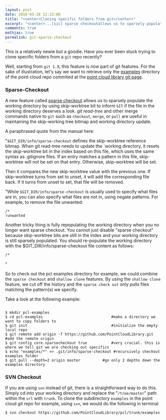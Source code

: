 ```yaml
---
layout: post
date: 2016-03-28 12:23:00
title: "<center>Cloning specific folders from git</center>"
excerpt: "<center>...[sic] sparse checkoutallows us to sparsely populate the working directory by using skip-worktree bit to inform GIT if the file in the working directory deserves a look.</center>"
comments: true
mathjax: true
permalink: git-sparse-checkout
---
```

<!--##Table of Contents
###[Sparse Checkout](#sparse-checkout)
###[SVN Checkout](#svn-checkout)
## Directory && Sub-directory checkout from git repos-->

This is a relatively newie but a goodie.  Have you ever been stuck trying to clone specific folders from a `git` repo recently?

Well, starting from `git 1.9`, this feature is now part of git features. For the sake of illustration, let's say we want to retrieve only the [examples](https://github.com/PointCloudLibrary/pcl/tree/master/examples) directory of the point cloud repo commited at the [point cloud library git page](https://github.com/PointCloudLibrary).

### Sparse-Checkout
A new feature called [sparse checkout](https://git-scm.com/docs/git-read-tree/) allows us to sparsely populate the working directory by using skip-worktree bit to inform `GIT` if the file in the working directory deserves a look. <i>git read-tree</i> and other merge commands native to `git` such as `checkout`, `merge`, or `pull` are useful in maintaining the skip-working tree bitmap and working directory update. 

A paraphrased quote from the manual here:

"`$GIT_DIR/info/sparse-checkout` defines the skip-worktree reference bitmap. When git read-tree needs to update the `working directory, it resets the skip-worktree bit in the index based on this file, which uses the same syntax as .gitignore files. If an entry matches a pattern in this file, skip-worktree will not be set on that entry. Otherwise, skip-worktree will be set.

Then it compares the new skip-worktree value with the previous one. If skip-worktree turns from set to unset, it will add the corresponding file back. If it turns from unset to set, that file will be removed.

"While `$GIT_DIR/info/sparse-checkout` is usually used to specify what files are in, you can also specify what files are not in, using negate patterns. For example, to remove the file unwanted:

```
/*
!unwanted
```

Another tricky thing is fully repopulating the working directory when you no longer want sparse checkout. You cannot just disable "sparse checkout" because skip-worktree bits are still in the index and your working directory is still sparsely populated. You should re-populate the working directory with the $GIT_DIR/info/sparse-checkout file content as follows:

```
/*
```
"

So to check out the pcl examples directory for example, we could combine the `sparse checkout` and `shallow clone` features. By using the `shallow clone` feature, we cut off the history and the `sparse check out` only pulls files matching the pattern(s) we specify. 

Take a look at the following example:
<pre class="terminal"><code>
$ mkdir pcl-examples
$ cd pcl-examples								#make a directory we want to copy folders to
$ git init                            			#initialize the empty local repo
$ git remote add origin -f https://github.com/PointCloudLibrary.git     #add the remote origin
$ git config core.sparsecheckout true			#very crucial. this is where we tell git we are checking out specifics
$ echo "examples/*" >> .git/info/sparse-checkout #recursively checkout examples folder
$ git pull --depth=2 origin master			#go only 2 depths down the examples directory
</code></pre>

<!--
#### Explanation

The line 
                  <pre class="terminal"><code>$git remote add origin -f https://github.com/PointCloudLibrary.git </code></pre> 

creates an empty repository with the point cloud library github remote, fetches all objects but doesn't check them out.

The files are checked out with the next line's command.

Since we are cloning everything in the examples directory --which, by the way, have a depth of 2-- we pull every darn subdirectory and file under the examples folder by doing:

<pre class="terminal"><code>$ git pull --depth=2 origin master</code></pre> 
-->

### SVN Checkout 

If you are using `svn` instead of git, there is a straightforward way to do this. Simply cd into your working directory and replace the "`/tree/master`" path within the `url` with `trunk`. To clone the subdirectory `examples` in the point cloud git repo for example, using `svn`, we would do the following in terminal

<pre class="terminal"><code>$ svn checkout https://github.com/PointCloudLibrary/pcl/trunk/examples</code></pre>


